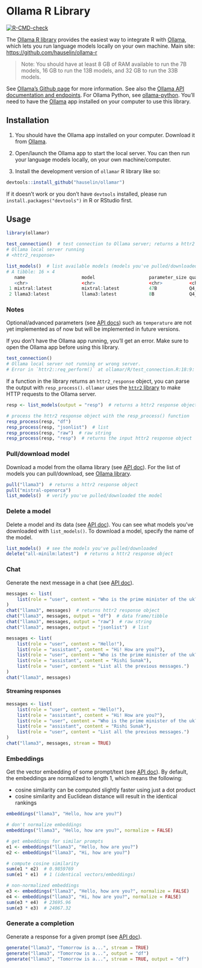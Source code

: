 
<!-- README.md is generated from README.Rmd. Please edit that file -->

# Ollama R Library

<!-- badges: start -->

[![R-CMD-check](https://github.com/hauselin/ollama-r/actions/workflows/R-CMD-check.yaml/badge.svg)](https://github.com/hauselin/ollama-r/actions/workflows/R-CMD-check.yaml)
<!-- badges: end -->

The [Ollama R library](https://hauselin.github.io/ollama-r/) provides
the easiest way to integrate R with [Ollama](https://ollama.com/), which
lets you run language models locally on your own machine. Main site:
<https://github.com/hauselin/ollama-r>

> Note: You should have at least 8 GB of RAM available to run the 7B
> models, 16 GB to run the 13B models, and 32 GB to run the 33B models.

See [Ollama’s Github page](https://github.com/ollama/ollama) for more
information. See also the [Ollama API documentation and
endpoints](https://github.com/ollama/ollama/blob/main/docs/api.md). For
Ollama Python, see
[ollama-python](https://github.com/ollama/ollama-python). You’ll need to
have the [Ollama](https://ollama.com/) app installed on your computer to
use this library.

## Installation

1.  You should have the Ollama app installed on your computer. Download
    it from [Ollama](https://ollama.com/).

2.  Open/launch the Ollama app to start the local server. You can then
    run your language models locally, on your own machine/computer.

3.  Install the development version of `ollamar` R library like so:

``` r
devtools::install_github("hauselin/ollamar")
```

If it doesn’t work or you don’t have `devtools` installed, please run
`install.packages("devtools")` in R or RStudio first.

## Usage

``` r
library(ollamar)

test_connection()  # test connection to Ollama server; returns a httr2 response object
# Ollama local server running
# <httr2_response>

list_models()  # list available models (models you've pulled/downloaded)
# A tibble: 16 × 4
   name                     model                    parameter_size quantization_level
   <chr>                    <chr>                    <chr>          <chr>             
 1 mixtral:latest           mixtral:latest           47B            Q4_0              
 2 llama3:latest            llama3:latest            8B             Q4_0              
```

### Notes

Optional/advanced parameters (see [API
docs](https://github.com/ollama/ollama/blob/main/docs/api.md)) such as
`temperature` are not yet implemented as of now but will be implemented
in future versions.

If you don’t have the Ollama app running, you’ll get an error. Make sure
to open the Ollama app before using this library.

``` r
test_connection()
# Ollama local server not running or wrong server.
# Error in `httr2::req_perform()` at ollamar/R/test_connection.R:18:9:
```

If a function in the library returns an `httr2_response` object, you can
parse the output with `resp_process()`. `ollamar` uses the [`httr2`
library](https://httr2.r-lib.org/index.html) to make HTTP requests to
the Ollama server.

``` r
resp <- list_models(output = "resp")  # returns a httr2 response object

# process the httr2 response object with the resp_process() function
resp_process(resp, "df")
resp_process(resp, "jsonlist")  # list
resp_process(resp, "raw")  # raw string
resp_process(resp, "resp")  # returns the input httr2 response object
```

### Pull/download model

Download a model from the ollama library (see [API
doc](https://github.com/ollama/ollama/blob/main/docs/api.md#pull-a-model)).
For the list of models you can pull/download, see [Ollama
library](https://ollama.com/library).

``` r
pull("llama3")  # returns a httr2 response object
pull("mistral-openorca")
list_models()  # verify you've pulled/downloaded the model
```

### Delete a model

Delete a model and its data (see [API
doc](https://github.com/ollama/ollama/blob/main/docs/api.md#delete-a-model)).
You can see what models you’ve downloaded with `list_models()`. To
download a model, specify the name of the model.

``` r
list_models()  # see the models you've pulled/downloaded
delete("all-minilm:latest")  # returns a httr2 response object
```

### Chat

Generate the next message in a chat (see [API
doc](https://github.com/ollama/ollama/blob/main/docs/api.md#generate-a-chat-completion)).

``` r
messages <- list(
    list(role = "user", content = "Who is the prime minister of the uk?")
)
chat("llama3", messages)  # returns httr2 response object
chat("llama3", messages, output = "df")  # data frame/tibble
chat("llama3", messages, output = "raw")  # raw string
chat("llama3", messages, output = "jsonlist")  # list

messages <- list(
    list(role = "user", content = "Hello!"),
    list(role = "assistant", content = "Hi! How are you?"),
    list(role = "user", content = "Who is the prime minister of the uk?"),
    list(role = "assistant", content = "Rishi Sunak"),
    list(role = "user", content = "List all the previous messages.")
)
chat("llama3", messages)
```

#### Streaming responses

``` r
messages <- list(
    list(role = "user", content = "Hello!"),
    list(role = "assistant", content = "Hi! How are you?"),
    list(role = "user", content = "Who is the prime minister of the uk?"),
    list(role = "assistant", content = "Rishi Sunak"),
    list(role = "user", content = "List all the previous messages.")
)
chat("llama3", messages, stream = TRUE)
```

### Embeddings

Get the vector embedding of some prompt/text (see [API
doc](https://github.com/ollama/ollama/blob/main/docs/api.md#generate-embeddings)).
By default, the embeddings are normalized to length 1, which means the
following:

- cosine similarity can be computed slightly faster using just a dot
  product
- cosine similarity and Euclidean distance will result in the identical
  rankings

``` r
embeddings("llama3", "Hello, how are you?")

# don't normalize embeddings
embeddings("llama3", "Hello, how are you?", normalize = FALSE)
```

``` r
# get embeddings for similar prompts
e1 <- embeddings("llama3", "Hello, how are you?")
e2 <- embeddings("llama3", "Hi, how are you?")

# compute cosine similarity
sum(e1 * e2)  # 0.9859769
sum(e1 * e1)  # 1 (identical vectors/embeddings)

# non-normalized embeddings
e3 <- embeddings("llama3", "Hello, how are you?", normalize = FALSE)
e4 <- embeddings("llama3", "Hi, how are you?", normalize = FALSE)
sum(e3 * e4)  # 23695.96
sum(e3 * e3)  # 24067.32
```

### Generate a completion

Generate a response for a given prompt (see [API
doc](https://github.com/ollama/ollama/blob/main/docs/api.md#generate-a-completion)).

``` r
generate("llama3", "Tomorrow is a...", stream = TRUE)
generate("llama3", "Tomorrow is a...", output = "df")
generate("llama3", "Tomorrow is a...", stream = TRUE, output = "df")
```
